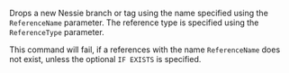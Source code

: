 Drops a new Nessie branch or tag using the name specified using the `ReferenceName` parameter.
The reference type is specified using the `ReferenceType` parameter.

This command will fail, if a references with the name `ReferenceName` does not exist, unless the
optional `IF EXISTS` is specified.
